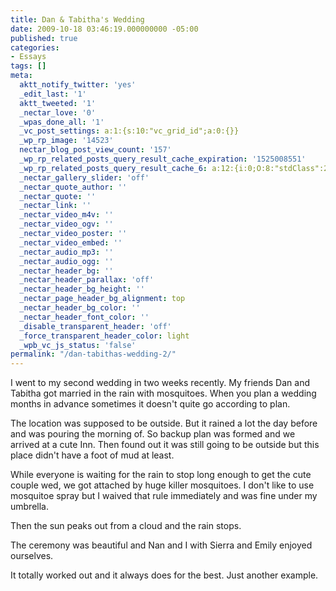 ```yaml
---
title: Dan & Tabitha's Wedding
date: 2009-10-18 03:46:19.000000000 -05:00
published: true
categories:
- Essays
tags: []
meta:
  aktt_notify_twitter: 'yes'
  _edit_last: '1'
  aktt_tweeted: '1'
  _nectar_love: '0'
  _wpas_done_all: '1'
  _vc_post_settings: a:1:{s:10:"vc_grid_id";a:0:{}}
  _wp_rp_image: '14523'
  nectar_blog_post_view_count: '157'
  _wp_rp_related_posts_query_result_cache_expiration: '1525008551'
  _wp_rp_related_posts_query_result_cache_6: a:12:{i:0;O:8:"stdClass":2:{s:7:"post_id";s:4:"4431";s:5:"score";s:18:"58.826323593589315";}i:1;O:8:"stdClass":2:{s:7:"post_id";s:3:"253";s:5:"score";s:18:"22.732195458963194";}i:2;O:8:"stdClass":2:{s:7:"post_id";s:4:"1254";s:5:"score";s:18:"17.454080799724295";}i:3;O:8:"stdClass":2:{s:7:"post_id";s:4:"4437";s:5:"score";s:18:"16.020725443714184";}i:4;O:8:"stdClass":2:{s:7:"post_id";s:3:"228";s:5:"score";s:18:"16.020725443714184";}i:5;O:8:"stdClass":2:{s:7:"post_id";s:4:"2335";s:5:"score";s:18:"12.604896800154755";}i:6;O:8:"stdClass":2:{s:7:"post_id";s:3:"198";s:5:"score";s:18:"11.782059702383707";}i:7;O:8:"stdClass":2:{s:7:"post_id";s:4:"4420";s:5:"score";s:18:"10.971129486161791";}i:8;O:8:"stdClass":2:{s:7:"post_id";s:4:"2289";s:5:"score";s:18:"10.971129486161791";}i:9;O:8:"stdClass":2:{s:7:"post_id";s:3:"288";s:5:"score";s:18:"10.971129486161791";}i:10;O:8:"stdClass":2:{s:7:"post_id";s:4:"4427";s:5:"score";s:18:"10.395765341263816";}i:11;O:8:"stdClass":2:{s:7:"post_id";s:3:"241";s:5:"score";s:18:"10.395765341263816";}}
  _nectar_gallery_slider: 'off'
  _nectar_quote_author: ''
  _nectar_quote: ''
  _nectar_link: ''
  _nectar_video_m4v: ''
  _nectar_video_ogv: ''
  _nectar_video_poster: ''
  _nectar_video_embed: ''
  _nectar_audio_mp3: ''
  _nectar_audio_ogg: ''
  _nectar_header_bg: ''
  _nectar_header_parallax: 'off'
  _nectar_header_bg_height: ''
  _nectar_page_header_bg_alignment: top
  _nectar_header_bg_color: ''
  _nectar_header_font_color: ''
  _disable_transparent_header: 'off'
  _force_transparent_header_color: light
  _wpb_vc_js_status: 'false'
permalink: "/dan-tabithas-wedding-2/"
---
```

<p>I went to my second wedding in two weeks recently. My friends Dan and Tabitha got married in the rain with mosquitoes. When you plan a wedding months in advance sometimes it doesn't quite go according to plan.</p>
<p>The location was supposed to be outside. But it rained a lot the day before and was pouring the morning of. So backup plan was formed and we arrived at a cute Inn. Then found out it was still going to be outside but this place didn't have a foot of mud at least.</p>
<p>While everyone is waiting for the rain to stop long enough to get the cute couple wed, we got attached by huge killer mosquitoes. I don't like to use mosquitoe spray but I waived that rule immediately and was fine under my umbrella.</p>
<p>Then the sun peaks out from a cloud and the rain stops.</p>
<p>The ceremony was beautiful and Nan and I with Sierra and Emily enjoyed ourselves.</p>
<p>It totally worked out and it always does for the best. Just another example.</p>

